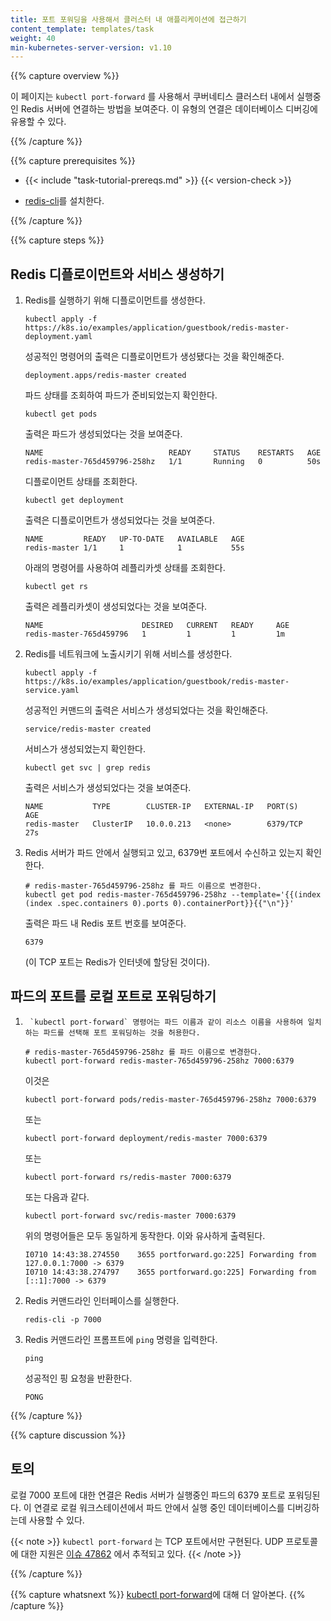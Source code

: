 ```yaml
---
title: 포트 포워딩을 사용해서 클러스터 내 애플리케이션에 접근하기
content_template: templates/task
weight: 40
min-kubernetes-server-version: v1.10
---
```


{{% capture overview %}}

이 페이지는 `kubectl port-forward` 를 사용해서 쿠버네티스 클러스터 내에서 
실행중인 Redis 서버에 연결하는 방법을 보여준다. 이 유형의 연결은 데이터베이스
디버깅에 유용할 수 있다.

{{% /capture %}}


{{% capture prerequisites %}}

* {{< include "task-tutorial-prereqs.md" >}} {{< version-check >}}

* [redis-cli](http://redis.io/topics/rediscli)를 설치한다.

{{% /capture %}}


{{% capture steps %}}

## Redis 디플로이먼트와 서비스 생성하기

1. Redis를 실행하기 위해 디플로이먼트를 생성한다.
    
    ```shell
    kubectl apply -f https://k8s.io/examples/application/guestbook/redis-master-deployment.yaml
    ```

    성공적인 명령어의 출력은 디플로이먼트가 생성됐다는 것을 확인해준다.

    ```
    deployment.apps/redis-master created
    ```

    파드 상태를 조회하여 파드가 준비되었는지 확인한다.

    ```shell
    kubectl get pods
    ```

    출력은 파드가 생성되었다는 것을 보여준다.

    ```
    NAME                            READY     STATUS    RESTARTS   AGE
    redis-master-765d459796-258hz   1/1       Running   0          50s
    ```

    디플로이먼트 상태를 조회한다.

    ```shell
    kubectl get deployment
    ```

    출력은 디플로이먼트가 생성되었다는 것을 보여준다.

    ```
    NAME         READY   UP-TO-DATE   AVAILABLE   AGE
    redis-master 1/1     1            1           55s
    ```

    아래의 명령어를 사용하여 레플리카셋 상태를 조회한다.

    ```shell
    kubectl get rs
    ```

    출력은 레플리카셋이 생성되었다는 것을 보여준다.

    ```
    NAME                      DESIRED   CURRENT   READY     AGE
    redis-master-765d459796   1         1         1         1m
    ```


2. Redis를 네트워크에 노출시키기 위해 서비스를 생성한다.

    ```shell
    kubectl apply -f https://k8s.io/examples/application/guestbook/redis-master-service.yaml
    ```

    성공적인 커맨드의 출력은 서비스가 생성되었다는 것을 확인해준다.

    ```
    service/redis-master created
    ```

    서비스가 생성되었는지 확인한다.

    ```shell
    kubectl get svc | grep redis
    ```

    출력은 서비스가 생성되었다는 것을 보여준다.

    ```
    NAME           TYPE        CLUSTER-IP   EXTERNAL-IP   PORT(S)    AGE
    redis-master   ClusterIP   10.0.0.213   <none>        6379/TCP   27s
    ```

3. Redis 서버가 파드 안에서 실행되고 있고, 6379번 포트에서 수신하고 있는지 확인한다.

    ```shell
    # redis-master-765d459796-258hz 를 파드 이름으로 변경한다.
    kubectl get pod redis-master-765d459796-258hz --template='{{(index (index .spec.containers 0).ports 0).containerPort}}{{"\n"}}'

    ```

    출력은 파드 내 Redis 포트 번호를 보여준다.

    ```
    6379
    ```

    (이 TCP 포트는 Redis가 인터넷에 할당된 것이다).

## 파드의 포트를 로컬 포트로 포워딩하기

1.  	`kubectl port-forward` 명령어는 파드 이름과 같이 리소스 이름을 사용하여 일치하는 파드를 선택해 포트 포워딩하는 것을 허용한다.

    ```shell
    # redis-master-765d459796-258hz 를 파드 이름으로 변경한다.
    kubectl port-forward redis-master-765d459796-258hz 7000:6379
    ```

    이것은

    ```shell
    kubectl port-forward pods/redis-master-765d459796-258hz 7000:6379
    ```

    또는

    ```shell
    kubectl port-forward deployment/redis-master 7000:6379
    ```

    또는

    ```shell
    kubectl port-forward rs/redis-master 7000:6379
    ```

    또는 다음과 같다.

    ```shell
    kubectl port-forward svc/redis-master 7000:6379
    ```

    위의 명령어들은 모두 동일하게 동작한다. 이와 유사하게 출력된다.

    ```
    I0710 14:43:38.274550    3655 portforward.go:225] Forwarding from 127.0.0.1:7000 -> 6379
    I0710 14:43:38.274797    3655 portforward.go:225] Forwarding from [::1]:7000 -> 6379
    ```

2.  Redis 커맨드라인 인터페이스를 실행한다.

    ```shell
    redis-cli -p 7000
    ```

3.  Redis 커맨드라인 프롬프트에 `ping` 명령을 입력한다.

    ```shell
    ping
    ```

    성공적인 핑 요청을 반환한다.

    ```
    PONG
    ```

{{% /capture %}}


{{% capture discussion %}}

## 토의

로컬 7000 포트에 대한 연결은 Redis 서버가 실행중인 파드의 6379 포트로 포워딩된다.
이 연결로 로컬 워크스테이션에서 파드 안에서 실행 중인 데이터베이스를 디버깅하는데
사용할 수 있다.

{{< note >}}
`kubectl port-forward` 는 TCP 포트에서만 구현된다.
UDP 프로토콜에 대한 지원은
[이슈 47862](https://github.com/kubernetes/kubernetes/issues/47862)
에서 추적되고 있다.
{{< /note >}}

{{% /capture %}}


{{% capture whatsnext %}}
[kubectl port-forward](/docs/reference/generated/kubectl/kubectl-commands/#port-forward)에 대해 더 알아본다.
{{% /capture %}}



